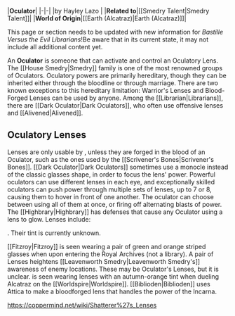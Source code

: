 |**Oculator**|
|-|-|
|by  Hayley Lazo |
|**Related to**|[[Smedry Talent\|Smedry Talent]]|
|**World of Origin**|[[Earth (Alcatraz)\|Earth (Alcatraz)]]|

This page or section needs to be updated with new information for *Bastille Versus the Evil Librarians*!Be aware that in its current state, it may not include all additional content yet.

An **Oculator** is someone that can activate and control an Oculatory Lens.
The [[House Smedry\|Smedry]] family is one of the most renowned groups of Oculators. Oculatory powers are primarily hereditary, though they can be inherited either through the bloodline or through marriage. There are two known exceptions to this hereditary limitation: Warrior's Lenses and Blood-Forged Lenses can be used by anyone.
Among the [[Librarian\|Librarians]], there are [[Dark Oculator\|Dark Oculators]], who often use offensive lenses and [[Alivened\|Alivened]].

## Oculatory Lenses
Lenses are only usable by , unless they are forged in the blood of an Oculator, such as the ones used by the [[Scrivener's Bones\|Scrivener's Bones]]. [[Dark Oculator\|Dark Oculators]] sometimes use a monocle instead of the classic glasses shape, in order to focus the lens' power. Powerful oculators can use different lenses in each eye, and exceptionally skilled oculators can push power through multiple sets of lenses, up to 7 or 8, causing them to hover in front of one another. The oculator can choose between using all of them at once, or firing off alternating blasts of power.
The [[Highbrary\|Highbrary]] has defenses that cause any Oculator using a lens to glow.
Lenses include:




. Their tint is currently unknown.














































[[Fitzroy\|Fitzroy]] is seen wearing a pair of green and orange striped glasses when upon entering the Royal Archives (not a library).
A pair of Lenses heightens [[Leavenworth Smedry\|Leavenworth Smedry's]] awareness of enemy locations. These may be Oculator's Lenses, but it is unclear.
 is seen wearing lenses with an autumn-orange tint when dueling Alcatraz on the [[Worldspire\|Worldspire]].
[[Biblioden\|Biblioden]] uses Attica to make a bloodforged lens that handles the power of the Incarna.




https://coppermind.net/wiki/Shatterer%27s_Lenses